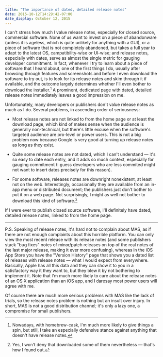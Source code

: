 ```yaml
---
title: "The importance of dated, detailed release notes"
date: 2015-10-12T14:29:42-07:00
date_display: October 12, 2015
---
```


I can't stress how much I value release notes, especially for closed source, commercial software. None of us want to invest on a piece of abandonware (unless it is ageless, which is quite unlikely for anything with a GUI), or a piece of software that is not completely abandoned, but takes a full year to adapt to the latest OS, campatibility-wise or UI-wise; and release notes, especially with dates, serve as almost the single metric for gauging developer commitment. In fact, whenever I try to learn about a piece of software that I heard about, one of the first things I do, usually after browsing through features and screenshots and before I even download the software to try out, is to look for its release notes and skim through it if available, and the outcome largely determines whether I'll even bother to download the installer.[^cask] A prominent, dedicated page with dated, detailed release notes immediately leaves a good impression on me.

Unfortunately, many developers or publishers don't value release notes as much as I do. Several problems, in ascending order of seriousness:

* Most release notes are not linked to from the home page or at least the download page, which kind of makes sense when the audience is generally non-technical, but there's little excuse when the software's targeted audience are pro-level or power users. This is not a big problem now because Google is very good at turning up release notes as long as they exist.

* Quite some release notes are not dated, which I can't understand — it's so easy to date each entry, and it adds so much context, especially for gauging commitment (I guess developers who are less commited might not want to insert dates precisely for this reason).

* For some software, releases notes are downright nonexistent, at least not on the web. Interestingly, occasionally they are available from an in-app menu or distributed document; the publishers just don't bother to put it on a web page. Not surprisingly, I might as well not bother to download this kind of software.[^download]

If I were ever to publish closed source software, I'll definitely have dated, detailed release notes, linked to from the home page.

---

P.S. Speaking of release notes, it's hard not to complain about MAS, as if there are not enough complaints about this horrible platform. You can only view the most recent release with its release notes (and some publishers stack "bug fixes" notes of minor/patch releases on top of the real notes of the last major release, making it ever more confusing), whereas in the iOS App Store you have the "Version History" page that shows you a dated list of releases with release notes — what I would expect from everywhere. Basically, Apple has all this data and they can show it to you in a satisfactory way it they want to, but they blew it by not bothering to implement it. Note that I'm much more likely to care about the release notes of an OS X application than an iOS app, and I daresay most power users will agree with me.

Of course there are much more serious problems with MAS like the lack of trials, so the release notes problem is nothing but an insult over injury. In short, MAS is not a good distribution channel; it's only a lazy one, a compromise for small publishers.

[^cask]: Nowadays, with homebrew-cask, I'm much more likely to give things a spin, but still, I take an especially defensive stance against anything that doesn't have release notes.

[^download]: Yes, I won't deny that downloaded some of them nevertheless — that's how I found out.
